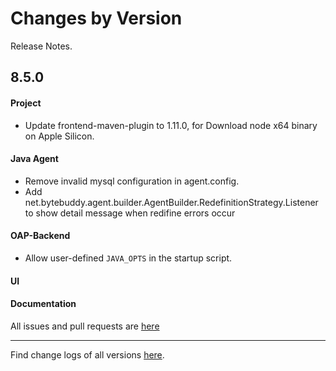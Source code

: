 Changes by Version
==================
Release Notes.

8.5.0
------------------
#### Project
* Update frontend-maven-plugin to 1.11.0, for Download node x64 binary on Apple Silicon.

#### Java Agent
* Remove invalid mysql configuration in agent.config.
* Add net.bytebuddy.agent.builder.AgentBuilder.RedefinitionStrategy.Listener to show detail message when redifine errors occur


#### OAP-Backend
* Allow user-defined `JAVA_OPTS` in the startup script.

#### UI


#### Documentation


All issues and pull requests are [here](https://github.com/apache/skywalking/milestone/76?closed=1)

------------------
Find change logs of all versions [here](changes).
